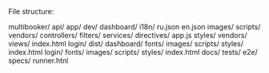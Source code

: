 File structure:

multibooker/
	api/
	app/
		dev/
			dashboard/
				i18n/
					ru.json
					en.json
				images/
				scripts/
					vendors/
					controllers/
					filters/
					services/
					directives/
					app.js
				styles/
					vendors/
				views/
				index.html
			login/
		dist/
			dashboard/
				fonts/
				images/
				scripts/
				styles/
				index.html
			login/
				fonts/
				images/
				scripts/
				styles/
				index.html
		docs/
		tests/
			e2e/
			specs/
			runner.htnl
